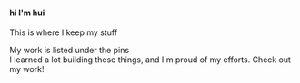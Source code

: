 #### hi I'm hui
This is where I keep my stuff

My work is listed under the pins<br>
I learned a lot building these things, and I'm proud of my efforts. Check out my work!
